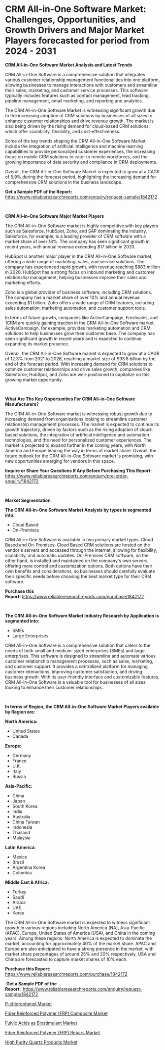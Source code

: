 <p><h1>CRM All-in-One Software Market: Challenges, Opportunities, and Growth Drivers and Major Market Players forecasted for period from 2024 - 2031</h1></p><p><strong>CRM All-in-One Software Market Analysis and Latest Trends</strong></p>
<p><p>CRM All-in-One Software is a comprehensive solution that integrates various customer relationship management functionalities into one platform, allowing businesses to manage interactions with customers and streamline their sales, marketing, and customer service processes. This software typically includes features such as contact management, lead tracking, pipeline management, email marketing, and reporting and analytics.</p><p>The CRM All-in-One Software Market is witnessing significant growth due to the increasing adoption of CRM solutions by businesses of all sizes to enhance customer relationships and drive revenue growth. The market is also being driven by the rising demand for cloud-based CRM solutions, which offer scalability, flexibility, and cost-effectiveness.</p><p>Some of the key trends shaping the CRM All-in-One Software Market include the integration of artificial intelligence and machine learning capabilities to provide personalized customer experiences, the increasing focus on mobile CRM solutions to cater to remote workforces, and the growing importance of data security and compliance in CRM deployments.</p><p>Overall, the CRM All-in-One Software Market is expected to grow at a CAGR of 5.9% during the forecast period, highlighting the increasing demand for comprehensive CRM solutions in the business landscape.</p></p>
<p><strong>Get a Sample PDF of the Report:&nbsp;</strong> <a href="https://www.reliableresearchreports.com/enquiry/request-sample/1842172">https://www.reliableresearchreports.com/enquiry/request-sample/1842172</a></p>
<p>&nbsp;</p>
<p><strong>CRM All-in-One Software Major Market Players</strong></p>
<p><p>The CRM All-in-One Software market is highly competitive with key players such as Salesforce, HubSpot, Zoho, and SAP dominating the industry. Salesforce, for example, is a leading provider of CRM software with a market share of over 18%. The company has seen significant growth in recent years, with annual revenue exceeding $17 billion in 2020.</p><p>HubSpot is another major player in the CRM All-in-One Software market, offering a wide range of marketing, sales, and service solutions. The company has experienced rapid growth, with revenue reaching $883 million in 2020. HubSpot has a strong focus on inbound marketing and customer relationship management, helping businesses improve their sales and marketing efforts.</p><p>Zoho is a global provider of business software, including CRM solutions. The company has a market share of over 10% and annual revenue exceeding $1 billion. Zoho offers a wide range of CRM features, including sales automation, marketing automation, and customer support tools.</p><p>In terms of future growth, companies like ActiveCampaign, Freshsales, and 1CRM are quickly gaining traction in the CRM All-in-One Software market. ActiveCampaign, for example, provides marketing automation and CRM solutions to help businesses grow their customer base. The company has seen significant growth in recent years and is expected to continue expanding its market presence.</p><p>Overall, the CRM All-in-One Software market is expected to grow at a CAGR of 12.3% from 2021 to 2026, reaching a market size of $93.8 billion by the end of the forecast period. With increasing demand for CRM solutions to optimize customer relationships and drive sales growth, companies like Salesforce, HubSpot, and Zoho are well-positioned to capitalize on this growing market opportunity.</p></p>
<p>&nbsp;</p>
<p><strong>What Are The Key Opportunities For CRM All-in-One Software Manufacturers?</strong></p>
<p><p>The CRM All-in-One Software market is witnessing robust growth due to increasing demand from organizations looking to streamline customer relationship management processes. The market is expected to continue its growth trajectory, driven by factors such as the rising adoption of cloud-based solutions, the integration of artificial intelligence and automation technologies, and the need for personalized customer experiences. The market is projected to expand further in the coming years, with North America and Europe leading the way in terms of market share. Overall, the future outlook for the CRM All-in-One Software market is promising, with new opportunities emerging for vendors in this space.</p></p>
<p><strong>Inquire or Share Your Questions If Any Before Purchasing This Report:</strong> <a href="https://www.reliableresearchreports.com/enquiry/pre-order-enquiry/1842172">https://www.reliableresearchreports.com/enquiry/pre-order-enquiry/1842172</a></p>
<p>&nbsp;</p>
<p><strong>Market Segmentation</strong></p>
<p><strong>The CRM All-in-One Software Market Analysis by types is segmented into:</strong></p>
<p><ul><li>Cloud Based</li><li>On-Premises</li></ul></p>
<p><p>CRM All-in-One Software is available in two primary market types: Cloud Based and On-Premises. Cloud Based CRM solutions are hosted on the vendor's servers and accessed through the internet, allowing for flexibility, scalability, and automatic updates. On-Premises CRM software, on the other hand, is installed and maintained on the company's own servers, offering more control and customization options. Both options have their own benefits and considerations, so businesses should carefully evaluate their specific needs before choosing the best market type for their CRM software.</p></p>
<p><strong>Purchase this Report:&nbsp;</strong><a href="https://www.reliableresearchreports.com/purchase/1842172">https://www.reliableresearchreports.com/purchase/1842172</a></p>
<p>&nbsp;</p>
<p><strong>The CRM All-in-One Software Market Industry Research by Application is segmented into:</strong></p>
<p><ul><li>SMEs</li><li>Large Enterprises</li></ul></p>
<p><p>CRM All-in-One Software is a comprehensive solution that caters to the needs of both small and medium-sized enterprises (SMEs) and large enterprises. This software is designed to streamline and automate various customer relationship management processes, such as sales, marketing, and customer support. It provides a centralized platform for managing customer interactions, improving customer satisfaction, and driving business growth. With its user-friendly interface and customizable features, CRM All-in-One Software is a valuable tool for businesses of all sizes looking to enhance their customer relationships.</p></p>
<p>&nbsp;</p>
<p><strong>In terms of Region, the CRM All-in-One Software Market Players available by Region are:</strong></p>
<p>
    <p> <strong> North America: </strong>
        <ul>
            <li>United States</li>
            <li>Canada</li>
        </ul>
        </p> 
    <p> <strong> Europe: </strong>
        <ul>
            <li>Germany</li>
            <li>France</li>
            <li>U.K.</li>
            <li>Italy</li>
            <li>Russia</li>
        </ul>
        </p> 
    <p> <strong> Asia-Pacific: </strong>
        <ul>
            <li>China</li>
            <li>Japan</li>
            <li>South Korea</li>
            <li>India</li>
            <li>Australia</li>
            <li>China Taiwan</li>
            <li>Indonesia</li>
            <li>Thailand</li>
            <li>Malaysia</li>
        </ul>
        </p> 
    <p> <strong> Latin America: </strong>
        <ul>
            <li>Mexico</li>
            <li>Brazil</li>
            <li>Argentina Korea</li>
            <li>Colombia</li>
        </ul>
        </p> 
    <p> <strong> Middle East & Africa: </strong>
        <ul>
            <li>Turkey</li>
            <li>Saudi</li>
            <li>Arabia</li>
            <li>UAE</li>
            <li>Korea</li>
        </ul>
    </p>
    </p>
<p><p>The CRM All-in-One Software market is expected to witness significant growth in various regions including North America (NA), Asia-Pacific (APAC), Europe, United States of America (USA), and China in the coming years. Among these regions, North America is expected to dominate the market, accounting for approximately 40% of the market share. APAC and Europe are also anticipated to have a strong presence in the market, with market share percentages of around 25% and 20% respectively. USA and China are forecasted to capture market shares of 10% each.</p></p>
<p><strong>Purchase this Report: </strong><a href="https://www.reliableresearchreports.com/purchase/1842172">https://www.reliableresearchreports.com/purchase/1842172</a></p>
<p>&nbsp;<strong>Get a Sample PDF of the Report:&nbsp;&nbsp;</strong><a href="https://www.reliableresearchreports.com/enquiry/request-sample/1842172">https://www.reliableresearchreports.com/enquiry/request-sample/1842172</a></p>
<p><strong></strong></p>
<p><p><a href="https://medium.com/@christianchavez757/p-chlorophenol-market-insights-into-market-cagr-market-trends-and-growth-strategies-daa569cc6128">P-chlorophenol Market</a></p><p><a href="https://medium.com/@christianchavez757/fiber-reinforced-polymer-frp-composite-market-furnishes-information-on-market-share-market-abb88f2eeafa">Fiber Reinforced Polymer (FRP) Composite Market</a></p><p><a href="https://medium.com/@christianchavez757/fulvic-acids-as-biostimulant-market-furnishes-information-on-market-share-market-trends-and-dad4d3ee02d5">Fulvic Acids as Biostimulant Market</a></p><p><a href="https://medium.com/@christianchavez757/fiber-reinforced-polymer-frp-rebars-market-competitive-analysis-market-trends-and-forecast-to-ecfce2340810">Fiber Reinforced Polymer (FRP) Rebars Market</a></p><p><a href="https://medium.com/@christianchavez757/high-purity-quartz-products-market-report-reveals-the-latest-trends-and-growth-opportunities-of-e77ffacb71ad">High Purity Quartz Products Market</a></p></p>